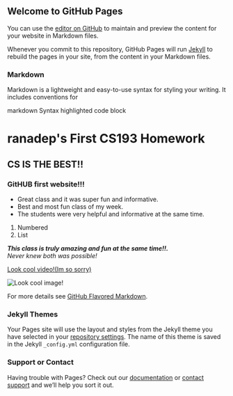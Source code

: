 ## Welcome to GitHub Pages

You can use the [editor on GitHub](https://github.com/kalutes/CS193_Fall18_Lab1/edit/master/index.md) to maintain and preview the content for your website in Markdown files.

Whenever you commit to this repository, GitHub Pages will run [Jekyll](https://jekyllrb.com/) to rebuild the pages in your site, from the content in your Markdown files.

### Markdown

Markdown is a lightweight and easy-to-use syntax for styling your writing. It includes conventions for

markdown
Syntax highlighted code block

# ranadep's First CS193 Homework
## CS IS THE BEST!!
### GitHUB first website!!!



- Great class and it was super fun and informative.
- Best and most fun class of my week.
- The students were very helpful and informative at the same time.


1. Numbered
2. List

***This class is truly amazing and fun at the same time!!.***  
_Never knew both was possible!_ 



[Look cool video!(Im so sorry)](https://www.youtube.com/watch?v=dQw4w9WgXcQ)


![Look cool image!](https://github.com/Purdue-CS193/homework-0-ranadep/assets/143107549/8b8d3d8c-07d5-4005-a776-eaed5cc3e199)



For more details see [GitHub Flavored Markdown](https://guides.github.com/features/mastering-markdown/).

### Jekyll Themes

Your Pages site will use the layout and styles from the Jekyll theme you have selected in your [repository settings](https://github.com/kalutes/CS193_Fall18_Lab1/settings). The name of this theme is saved in the Jekyll `_config.yml` configuration file.

### Support or Contact

Having trouble with Pages? Check out our [documentation](https://help.github.com/categories/github-pages-basics/) or [contact support](https://github.com/contact) and we’ll help you sort it out.
